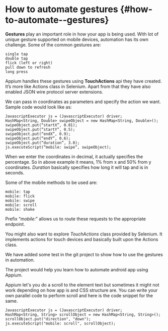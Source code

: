 # How to automate gestures {#how-to-automate--gestures}

**Gestures** play an important role in how your app is being used. With lot of unique gesture supported on mobile devices, automation has its own challenge. Some of the common gestures are:

```
single tap
double tap
flick (left or right)
pull down to refresh
long press

```

Appium handles these gestures using **TouchActions** api they have created. It’s more like Actions class in Selenium. Apart from that they have also enabled JSON wire protocol server extensions.

We can pass in coordinates as parameters and specify the action we want. Sample code would look like as:

```
JavascriptExecutor js = (JavascriptExecutor) driver;
HashMap<String, Double> swipeObject = new HashMap<String, Double>();
swipeObject.put(“startX”, 0.01);
swipeObject.put(“startY”, 0.5);
swipeObject.put(“endX”, 0.9);
swipeObject.put(“endY”, 0.6);
swipeObject.put(“duration”, 3.0);
js.executeScript(“mobile: swipe”, swipeObject);

```

When we enter the coordinates in decimal, it actually specifies the percentage. So in above example it means, 1% from x and 50% from y coordinates. _Duration_ basically specifies how long it will tap and is in seconds.

Some of the mobile methods to be used are:

```
mobile: tap
mobile: flick
mobile: swipe
mobile: scroll
mobile: shake

```

Prefix “_mobile:_” allows us to route these requests to the appropriate endpoint.

You might also want to explore _TouchActions_ class provided by Selenium. It implements actions for touch devices and basically built upon the Actions class.

We have added some test in the git project to show how to use the gestures in automation.

The project would help you learn how to automate android app using Appium.

Appium let's you do a scroll to the element text but sometimes it might not work depending on how app is and CSS structure are. You can write your own parallel code to perform scroll and here is the code snippet for the same.

```
JavascriptExecutor js = (JavascriptExecutor) driver;
HashMap<String, String> scrollObject = new HashMap<String, String>();
scrollObject.put("direction", "down");
js.executeScript("mobile: scroll", scrollObject);

```



